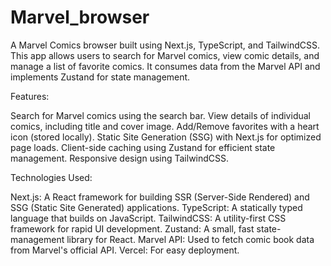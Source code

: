 # Marvel_browser
A Marvel Comics browser built using Next.js, TypeScript, and TailwindCSS. This app allows users to search for Marvel comics, view comic details, and manage a list of favorite comics. It consumes data from the Marvel API and implements Zustand for state management.

Features:

Search for Marvel comics using the search bar.
View details of individual comics, including title and cover image.
Add/Remove favorites with a heart icon (stored locally).
Static Site Generation (SSG) with Next.js for optimized page loads.
Client-side caching using Zustand for efficient state management.
Responsive design using TailwindCSS.

Technologies Used:

Next.js: A React framework for building SSR (Server-Side Rendered) and SSG (Static Site Generated) applications.
TypeScript: A statically typed language that builds on JavaScript.
TailwindCSS: A utility-first CSS framework for rapid UI development.
Zustand: A small, fast state-management library for React.
Marvel API: Used to fetch comic book data from Marvel's official API.
Vercel: For easy deployment.
